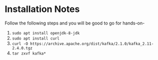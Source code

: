 # Installation Notes

Follow the following steps and you will be good to go for hands-on-
1. `sudo apt install openjdk-8-jdk`
2. `sudo apt install curl`
3. `curl -O https://archive.apache.org/dist/kafka/2.1.0/kafka_2.11-2.4.0.tgz`
4. `tar zxvf kafka*`